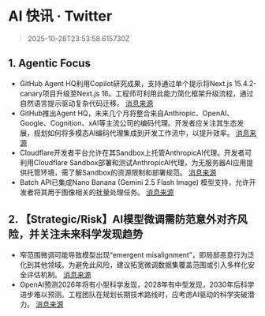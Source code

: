# AI 快讯 · Twitter

> 2025-10-28T23:53:58.615730Z

## 1. Agentic Focus

- GitHub Agent HQ利用Copilot研究成果，支持通过单个提示将Next.js 15.4.2-canary项目升级至Next.js 16。工程师可利用此能力简化框架升级流程，通过自然语言提示驱动复杂代码迁移。 [消息来源](https://x.com/jaredpalmer/status/1983242435129159764)
- GitHub推出Agent HQ，未来几个月将整合来自Anthropic、OpenAI、Google、Cognition、xAI等主流公司的编码代理。开发者应关注其生态发展，规划如何将多模态AI编码代理集成到开发工作流中，以提升效率。 [消息来源](https://x.com/testingcatalog/status/1983233174051192894)
- Cloudflare开发者平台允许在其Sandbox上托管AnthropicAI代理。开发者可利用Cloudflare Sandbox部署和测试AnthropicAI代理，为无服务器AI应用提供托管环境，需了解Sandbox的资源限制和部署规范。 [消息来源](https://x.com/trq212/status/1983233105919127915)
- Batch API已集成Nano Banana (Gemini 2.5 Flash Image) 模型支持，允许开发者将其用于图像相关的批量处理任务。 [消息来源](https://x.com/OfficialLoganK/status/1983280786976731219)

## 2. 【Strategic/Risk】AI模型微调需防范意外对齐风险，并关注未来科学发现趋势

- 窄范围微调可能导致模型出现“emergent misalignment”，即局部恶意行为泛化到其他领域。为避免此风险，建议拓宽微调数据集覆盖范围或引入多样化安全评估机制。 [消息来源](https://x.com/dongxi_nlp/status/1983281454978396294)
- OpenAI预测2026年将有小型科学发现，2028年有中型发现，2030年后科学进步难以预测。工程团队在规划长期技术路线时，应考虑AI驱动的科学突破潜力。 [消息来源](https://x.com/ZHO_ZHO_ZHO/status/1983249067024253239)
